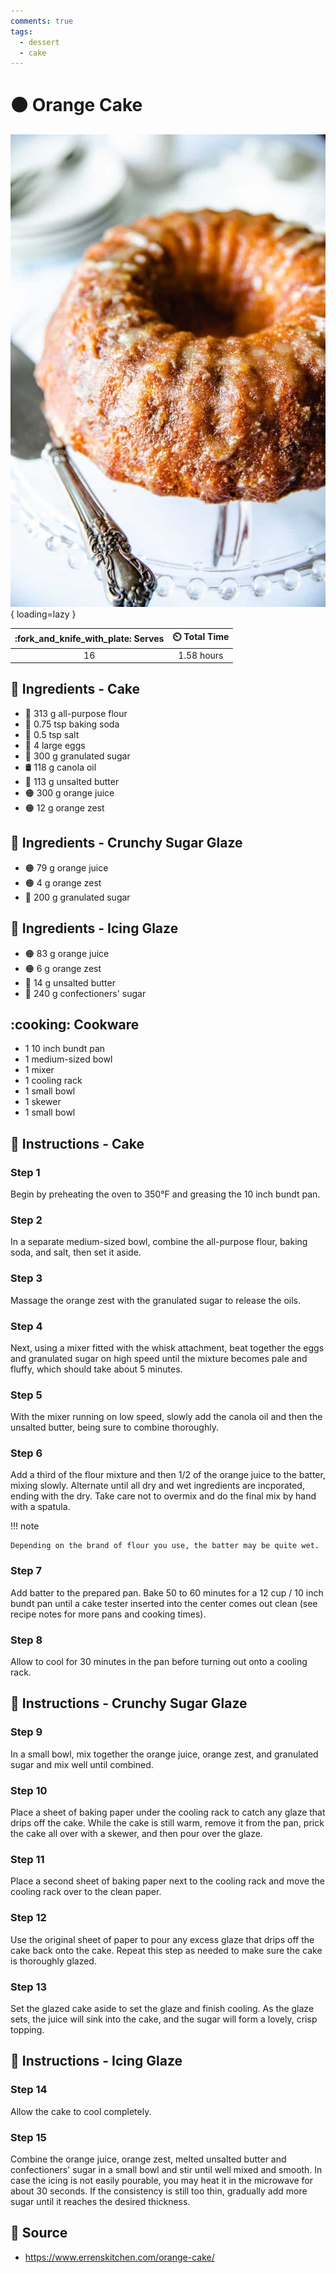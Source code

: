 ```yaml
---
comments: true
tags:
  - dessert
  - cake
---
```

# :orange_circle: Orange Cake

![Orange Cake][1]{ loading=lazy }

| :fork_and_knife_with_plate: Serves | :timer_clock: Total Time |
|:----------------------------------:|:-----------------------: |
| 16 | 1.58 hours |

## :salt: Ingredients - Cake

- :ear_of_rice: 313 g all-purpose flour
- :cup_with_straw: 0.75 tsp baking soda
- :salt: 0.5 tsp salt
- :egg: 4 large eggs
- :candy: 300 g granulated sugar
- :oil_drum: 118 g canola oil
- :butter: 113 g unsalted butter
- :orange_circle: 300 g orange juice
- :orange_circle: 12 g orange zest

## :salt: Ingredients - Crunchy Sugar Glaze

- :orange_circle: 79 g orange juice
- :orange_circle: 4 g orange zest
- :candy: 200 g granulated sugar

## :salt: Ingredients - Icing Glaze

- :orange_circle: 83 g orange juice
- :orange_circle: 6 g orange zest
- :butter: 14 g unsalted butter
- :candy: 240 g confectioners' sugar

## :cooking: Cookware

- 1 10 inch bundt pan
- 1 medium-sized bowl
- 1 mixer
- 1 cooling rack
- 1 small bowl
- 1 skewer
- 1 small bowl

## :pencil: Instructions - Cake

### Step 1

Begin by preheating the oven to 350°F and greasing the 10 inch bundt pan.

### Step 2

In a separate medium-sized bowl, combine the all-purpose flour, baking soda, and salt, then set it aside.

### Step 3

Massage the orange zest with the granulated sugar to release the oils.

### Step 4

Next, using a mixer fitted with the whisk attachment, beat together the eggs and granulated sugar on high speed until
the mixture becomes pale and fluffy, which should take about 5 minutes.

### Step 5

With the mixer running on low speed, slowly add the canola oil and then the unsalted butter, being sure to combine
thoroughly. 

### Step 6

Add a third of the flour mixture and then 1/2 of the orange juice to the batter, mixing slowly. Alternate until 
all dry and wet ingredients are incporated, ending with the dry. Take care not to overmix and do the final
mix by hand with a spatula.

!!! note

    Depending on the brand of flour you use, the batter may be quite wet.

### Step 7

Add batter to the prepared pan. Bake 50 to 60 minutes for a 12 cup / 10 inch bundt pan until a cake tester inserted into
the center comes out clean (see recipe notes for more pans and cooking times).

### Step 8

Allow to cool for 30 minutes in the pan before turning out onto a cooling rack.

## :pencil: Instructions - Crunchy Sugar Glaze

### Step 9

In a small bowl, mix together the orange juice, orange zest, and granulated sugar and mix well until combined.

### Step 10

Place a sheet of baking paper under the cooling rack to catch any glaze that drips off the cake. While the cake is still
warm, remove it from the pan, prick the cake all over with a skewer, and then pour over the glaze.

### Step 11

Place a second sheet of baking paper next to the cooling rack and move the cooling rack over to the clean paper.

### Step 12

Use the original sheet of paper to pour any excess glaze that drips off the cake back onto the cake. Repeat this step as
needed to make sure the cake is thoroughly glazed.

### Step 13

Set the glazed cake aside to set the glaze and finish cooling. As the glaze sets, the juice will sink into the cake, and
the sugar will form a lovely, crisp topping.

## :pencil: Instructions - Icing Glaze

### Step 14

Allow the cake to cool completely.

### Step 15

Combine the orange juice, orange zest, melted unsalted butter and confectioners' sugar in a small bowl and stir until
well mixed and smooth. In case the icing is not easily pourable, you may heat it in the microwave for about 30 seconds.
If the consistency is still too thin, gradually add more sugar until it reaches the desired thickness.

## :link: Source

- <https://www.errenskitchen.com/orange-cake/>

[1]: <../../assets/images/orange-cake.jpg>
